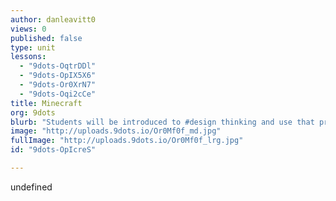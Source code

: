 ```yaml
---
author: danleavitt0
views: 0
published: false
type: unit
lessons: 
  - "9dots-OqtrDDl"
  - "9dots-OpIX5X6"
  - "9dots-Or0XrN7"
  - "9dots-Oqi2cCe"
title: Minecraft
org: 9dots
blurb: "Students will be introduced to #design thinking and use that process to create a sustainable community in #Minecraft."
image: "http://uploads.9dots.io/Or0Mf0f_md.jpg"
fullImage: "http://uploads.9dots.io/Or0Mf0f_lrg.jpg"
id: "9dots-OpIcreS"

---
```


undefined
